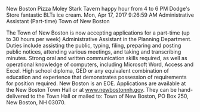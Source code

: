 New Boston Pizza
Moley Stark Tavern happy hour from 4 to 6 PM
Dodge's Store fantastic BLTs ice cream.
Mon, Apr 17, 2017  9:26:59 AM
Administrative Assistant (Part-time) 
Town of New Boston 
 
The Town of New Boston is now accepting applications for a part-time (up to 30 hours per week) Administrative Assistant in the Planning Department.  Duties include assisting the public, typing, filing, preparing and posting public notices, attending various meetings, and taking and transcribing minutes.  Strong oral and written communication skills required, as well as operational knowledge of computers, including Microsoft Word, Access and Excel.  High school diploma, GED or any equivalent combination of education and experience that demonstrates possession of requirements for position required. New Boston is an EOE.  Applications are available at the New Boston Town Hall or at www.newbostonnh.gov.  They can be hand-delivered to the Town Hall or mailed to: Town of New Boston, PO Box 250, New Boston, NH 03070. 
 
